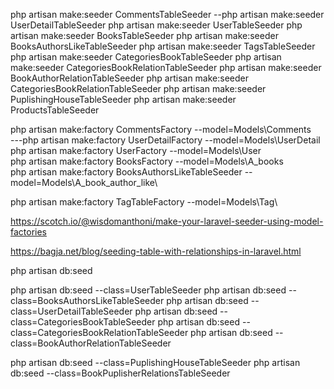 php artisan make:seeder CommentsTableSeeder
--php artisan make:seeder UserDetailTableSeeder
php artisan make:seeder UserTableSeeder
php artisan make:seeder BooksTableSeeder
php artisan make:seeder BooksAuthorsLikeTableSeeder
php artisan make:seeder TagsTableSeeder
php artisan make:seeder CategoriesBookTableSeeder
php artisan make:seeder CategoriesBookRelationTableSeeder
php artisan make:seeder BookAuthorRelationTableSeeder
php artisan make:seeder CategoriesBookRelationTableSeeder
php artisan make:seeder  PuplishingHouseTableSeeder
php artisan make:seeder  ProductsTableSeeder

php artisan make:factory CommentsFactory --model=Models\Comments\
---php artisan make:factory UserDetailFactory --model=Models\UserDetail\
php artisan make:factory UserFactory --model=Models\User\
php artisan make:factory BooksFactory --model=Models\A_books\
php artisan make:factory BooksAuthorsLikeTableSeeder --model=Models\A_book_author_like\

php artisan make:factory TagTableFactory --model=Models\Tag\

https://scotch.io/@wisdomanthoni/make-your-laravel-seeder-using-model-factories

https://bagja.net/blog/seeding-table-with-relationships-in-laravel.html



php artisan db:seed

php artisan db:seed --class=UserTableSeeder
php artisan db:seed --class=BooksAuthorsLikeTableSeeder
php artisan db:seed --class=UserDetailTableSeeder
php artisan db:seed --class=CategoriesBookTableSeeder
php artisan db:seed --class=CategoriesBookRelationTableSeeder
php artisan db:seed --class=BookAuthorRelationTableSeeder

php artisan db:seed --class=PuplishingHouseTableSeeder
php artisan db:seed --class=BookPuplisherRelationsTableSeeder


